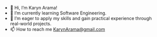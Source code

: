 - 👋 Hi, I’m Karyn Arama!
- 🌱 I’m currently learning Software Engineering.
- 💞️ I’m eager to apply my skills and gain practical experience through real-world projects. 
- 📫 How to reach me KarynArama@gmail.com


